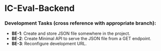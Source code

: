 # IC-Eval-Backend

### Development Tasks (cross reference with appropriate branch):

- **BE-1**: Create and store JSON file somewhere in the project.
- **BE-2**: Create Minimal API to serve the JSON file from a GET endpoint.
- **BE-3**: Reconfigure development URL.